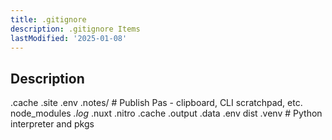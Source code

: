 ```yaml
---
title: .gitignore
description: .gitignore Items
lastModified: '2025-01-08'
---
```


## Description

.cache
.site
.env
.notes/     # Publish Pas - clipboard, CLI scratchpad, etc.
node_modules
*.log*
.nuxt
.nitro
.cache
.output
.data
.env
dist
.venv     # Python interpreter and pkgs
